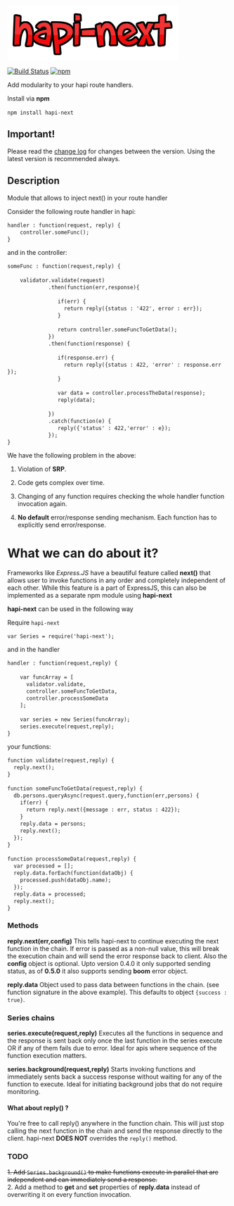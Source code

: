 
<img src="https://raw.githubusercontent.com/Pranay92/hapi-next/master/hapi-next.png" />

[![Build Status](https://travis-ci.org/Pranay92/hapi-next.svg?branch=master)](https://travis-ci.org/Pranay92/hapi-next) [![npm](https://img.shields.io/npm/dt/hapi-next.svg)](https://www.npmjs.com/package/hapi-next)

Add modularity to your hapi route handlers.

Install via **npm**

````npm install hapi-next````


## Important! 

Please read the [change log](https://github.com/Pranay92/hapi-next/wiki/Change-log) for changes between the version. Using the latest version is recommended always.

## Description

Module that allows to inject next() in your route handler

Consider the following route handler in hapi:

```
handler : function(request, reply) {
    controller.someFunc();
}
```


and in the controller: 

```
someFunc : function(request,reply) {

    validator.validate(request) 
             .then(function(err,response){
             
                if(err) {
                  return reply({status : '422', error : err});
                }
                
                return controller.someFuncToGetData();
             })
             .then(function(response) {
                
                if(response.err) {
                  return reply({status : 422, 'error' : response.err });
                }
                
                var data = controller.processTheData(response);
                reply(data);
                
             })
             .catch(function(e) {
                reply({'status' : 422,'error' : e});
             });
}
```

We have the following problem in the above:

1. Violation of **SRP**.

2. Code gets complex over time. 

3. Changing of any function requires checking the whole handler function invocation again.

4. **No default** error/response sending mechanism. Each function has to explicitly send error/response.


# What we can do about it?

Frameworks like *Express.JS* have a beautiful feature called **next()** that allows user to invoke functions in any order and completely independent of each other. While this feature is a part of ExpressJS, this can also be implemented as a separate npm module using **hapi-next**


**hapi-next** can be used in the following way

Require `hapi-next`
```
var Series = require('hapi-next');
```

and in the handler

```
handler : function(request,reply) {
    
    var funcArray = [
      validator.validate,
      controller.someFuncToGetData,
      controller.processSomeData
    ];
    
    var series = new Series(funcArray);
    series.execute(request,reply);
}

```

your functions:

```
function validate(request,reply) {
  reply.next();
}

function someFuncToGetData(request,reply) {
  db.persons.queryAsync(request.query,function(err,persons) {
    if(err) {
      return reply.next({message : err, status : 422});
    }
    reply.data = persons;
    reply.next();
  });
}

function processSomeData(request,reply) {
  var processed = [];
  reply.data.forEach(function(dataObj) {
    processed.push(dataObj.name);
  });
  reply.data = processed;
  reply.next();
}
```

### Methods

**reply.next(err,config)**  This tells hapi-next to continue executing the next function in the chain. If error is passed as a non-null value, this will break the execution chain and will send the error response back to client. Also the **config** object is optional. Upto version 0.4.0 it only supported sending status, as of **0.5.0** it also supports sending **boom** error object.

**reply.data** Object used to pass data between functions in the chain. (see function signature in the above example). This defaults to object ````{success : true}````. 

### Series chains

**series.execute(request,reply)**  Executes all the functions in sequence and the response is sent back only once the last function in the series execute OR if any of them fails due to error. Ideal for apis where sequence of the function execution matters.

**series.background(request,reply)** Starts invoking functions and immediately sents back a success response without waiting for any of the function to execute. Ideal for initiating background jobs that do not require monitoring.


#### What about reply() ?

You're free to call reply() anywhere in the function chain. This will just stop calling the next function in the chain and send the response directly to the client. hapi-next **DOES NOT** overrides the `reply()` method. 

### TODO

~~1. Add `Series.background()` to make functions execute in parallel that are independent and can immediately send a response.~~    
2. Add a method to **get** and **set** properties of **reply.data** instead of overwriting it on every function invocation.

